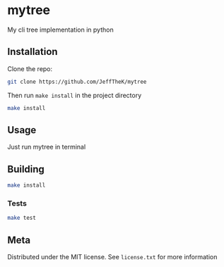 # mytree

My cli tree implementation in python

## Installation

Clone the repo:

```sh
git clone https://github.com/JeffTheK/mytree
```

Then run `make install` in the project directory

```sh
make install
```

## Usage

Just run mytree in terminal

## Building

```sh
make install
```

### Tests

```sh
make test
```

## Meta

Distributed under the MIT license. See ``license.txt`` for more information